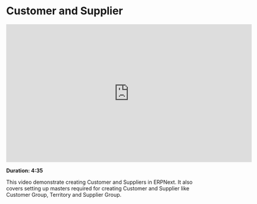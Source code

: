 # Customer and Supplier

<iframe width="660" height="371" src="https://www.youtube.com/embed/zsrrVDk6VBs" frameborder="0" allowfullscreen></iframe>

**Duration: 4:35**

This video demonstrate creating Customer and Suppliers in ERPNext. It also covers setting up masters required for creating Customer and Supplier like Customer Group, Territory and Supplier Group.
